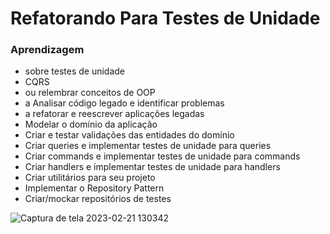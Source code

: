# Refatorando Para Testes de Unidade


### Aprendizagem 
* sobre testes de unidade
* CQRS
* ou relembrar conceitos de OOP
* a Analisar código legado e identificar problemas
* a refatorar e reescrever aplicações legadas
* Modelar o domínio da aplicação
* Criar e testar validações das entidades do domínio
* Criar queries e implementar testes de unidade para queries
* Criar commands e implementar testes de unidade para commands
* Criar handlers e implementar testes de unidade para handlers
* Criar utilitários para seu projeto
* Implementar o Repository Pattern
* Criar/mockar repositórios de testes

![Captura de tela 2023-02-21 130342](https://github.com/user-attachments/assets/ce8a0a41-399b-4d65-91b2-8abbf60229e3)
